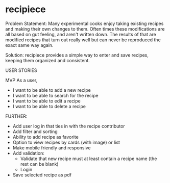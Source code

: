 # recipiece

Problem Statement: 
Many experimental cooks enjoy taking existing recipes and making their own changes to them. Often times these modifications are all based on gut feeling, and aren't written down. The results of that are modified recipes that turn out really well but can never be reproduced the exact same way again. 

Solution: 
recipiece provides a simple way to enter and save recipes, keeping them organized and consistent. 


USER STORIES

MVP
As a user,
- I want to be able to add a new recipe
- I want to be able to search for the recipe
- I want to be able to edit a recipe 
- I want to be able to delete a recipe 

FURTHER:
- Add user log in that ties in with the recipe contributor
- Add filter and sorting
- Ability to add recipe as favorite
- Option to view recipes by cards (with image) or list
- Make mobile friendly and responsive 
- Add validation:
  - Validate that new recipe must at least contain a recipe name (the rest can be blank)
  - Login
- Save selected recipe as pdf
